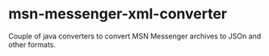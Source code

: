 # msn-messenger-xml-converter
Couple of java converters to convert MSN Messenger archives to JSOn and other formats.
